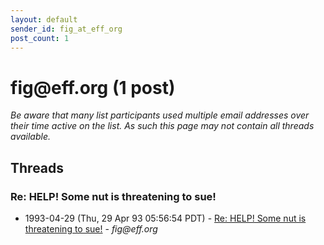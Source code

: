 ```yaml
---
layout: default
sender_id: fig_at_eff_org
post_count: 1
---
```


# fig<span>@</span>eff.org (1 post)

_Be aware that many list participants used multiple email addresses over their time active on the list. As such this page may not contain all threads available._

## Threads

### Re: HELP! Some nut is threatening to sue!
+ 1993-04-29 (Thu, 29 Apr 93 05:56:54 PDT) - [Re: HELP! Some nut is threatening to sue!](/archive/1993/04/84ea81dfa639ffb847a847c26d25b168a6494ac021ed300618de7fe4c634e02d) - _fig@eff.org_

